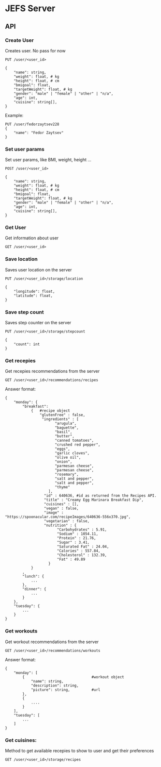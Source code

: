 # JEFS Server


## API

### Create User
Creates user. No pass for now

`PUT /user/<user_id>`

```
{
	"name": string,
	"weight": float, # kg
	"height": float, # cm
	"bmigoal": float,
	"targetWeight": float, # kg
	"gender": "male" | "female" | "other" | "n/a",
	"age": int,
	"cuisine": string[],
}
```

Example:

```
PUT /user/fedorzaytsev228
{
	"name": "Fedor Zaytsev"
}
```

### Set user params
Set user params, like BMI, weight, height ...

`POST /user/<user_id>`

```
{
	"name": string,
	"weight": float, # kg
	"height": float, # cm
	"bmigoal": float,
	"targetWeight": float, # kg
	"gender": "male" | "female" | "other" | "n/a",
	"age": int,
	"cuisine": string[],
}
```


### Get User
Get information about user

`GET /user/<user_id>`


### Save location
Saves user location on the server

`PUT /user/<user_id>/storage/location`

```
{
	"longitude": float,
	"latitude": float,
}
```

### Save step count
Saves step counter on the server

`PUT /user/<user_id>/storage/stepcount` 

```
{
	"count": int
}
```

### Get recepies
Get recepies recommendations from the server

`GET /user/<user_id>/recommendations/recipes`

Answer format:

```
{
	"monday": {
		"breakfast":
			{	#recipe object
				"glutenFree" : false,
				 "ingredients" : [
				       "arugula",
				       "baguette",
				       "basil",
				       "butter",
				       "canned tomatoes",
				       "crushed red pepper",
				       "eggs",
				       "garlic cloves",
				       "olive oil",
				       "onion",
				       "parmesan cheese",
				       "parmesan cheese",
				       "rosemary",
				       "salt and pepper",
				       "salt and pepper",
				       "thyme"
				    ],
				  "id" : 640636, #id as returned from the Recipes API.
				  "title" : "Creamy Egg Marinara Breakfast Dip",
				  "cuisines" : [],
				  "vegan" : false,
				  "image" : "https://spoonacular.com/recipeImages/640636-556x370.jpg",
				  "vegetarian" : false,
				  "nutrition" : {
                        "Carbohydrates" : 5.91,
                        "Sodium" : 1054.11,
                        "Protein" : 21.76,
                        "Sugar" : 3.41,
                        "Saturated Fat" : 24.04,
                        "Calories" : 557.84,
                        "Cholesterol" : 132.39,
                        "Fat" : 49.89
                    }
			}
		,
		"lunch": {
			...
		},
		"dinner": {
			...
		}
	},
	"tuesday": {
		...
	}
}
``` 

### Get workouts
Get workout recommendations from the server

`GET /user/<user_id>/recommendations/workouts`

Answer format:

```
{
	"monday": [
		{                               #workout object
			"name": string,
			"description": string,
			"picture": string,          #url
		},
		{
			....
		}
	],
	"tuesday": [
		...
	]
}
```


### Get cuisines:
Method to get available recepies to show to user and get their preferences

`GET /user/<user_id>/storage/recipes`

